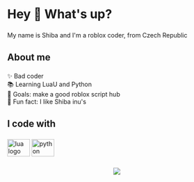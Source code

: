 <h1 align="left">Hey 👋 What's up?</h1>

###

<p align="left">My name is Shiba and I'm a roblox coder, from Czech Republic</p>

###

<h2 align="left">About me</h2>

###

<p align="left">✨ Bad coder<br>📚 Learning LuaU and Python<br>🎯 Goals: make a good roblox script hub<br>🎲 Fun fact: I like Shiba inu's</p>

###

<h2 align="left">I code with</h2>

###

<div align="left">
  <img src="https://cdn.jsdelivr.net/gh/devicons/devicon/icons/lua/lua-original.svg" height="40" width="52" alt="lua logo"  />
  <img src="https://cdn.jsdelivr.net/gh/devicons/devicon/icons/python/python-original.svg" height="40" width="52" alt="python logo"  />
</div>

###

<div align="center">
  <img src="https://profile-counter.glitch.me/R/count.svg?"  />
</div>

###
